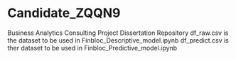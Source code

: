 # Candidate_ZQQN9
Business Analytics Consulting Project Dissertation Repository
df_raw.csv is the dataset to be used in Finbloc_Descriptive_model.ipynb
df_predict.csv is ther dataset to be used in Finbloc_Predictive_model.ipynb
